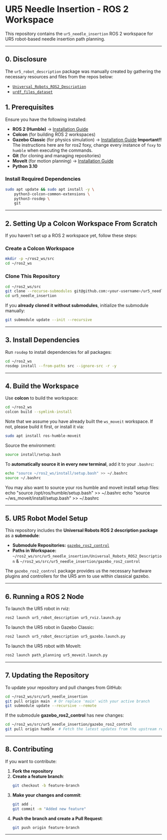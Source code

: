 # UR5 Needle Insertion - ROS 2 Workspace

This repository contains the `ur5_needle_insertion` ROS 2 workspace for UR5 robot-based needle insertion path planning. 

---
## **0. Disclosure**
The `ur5_robot_description` package was manually created by gathering the necessary resources and files from the repos below:
- [`Universal_Robots_ROS2_Description`](https://github.com/UniversalRobots/Universal_Robots_ROS2_Description)
- [`urdf_files_dataset`](https://github.com/Daniella1/urdf_files_dataset/blob/main/urdf_files/ros-industrial/xacro_generated/universal_robots/ur_description/urdf/ur5.urdf)

## **1. Prerequisites**
Ensure you have the following installed:
- **ROS 2 (Humble)** → [Installation Guide](https://docs.ros.org/en/humble/Installation.html)
- **Colcon** (for building ROS 2 workspaces)
- **Gazebo Classic** (for physics simulation) → [Installation Guide](https://classic.gazebosim.org/tutorials?tut=ros2_installing) **Important!!** The instructions here are for ros2 foxy, change every instance of `foxy` to `humble` when executing the commands. 
- **Git** (for cloning and managing repositories)
- **MoveIt** (for motion planning) → [Installation Guide](https://moveit.picknik.ai/main/doc/tutorials/getting_started/getting_started.html)
- **Python 3.10**

### **Install Required Dependencies**
```bash
sudo apt update && sudo apt install -y \
    python3-colcon-common-extensions \
    python3-rosdep \
    git
```

---

## **2. Setting Up a Colcon Workspace From Scratch**
If you haven't set up a ROS 2 workspace yet, follow these steps:

### **Create a Colcon Workspace**
```bash
mkdir -p ~/ros2_ws/src
cd ~/ros2_ws
```

### **Clone This Repository**
```bash
cd ~/ros2_ws/src
git clone --recurse-submodules git@github.com:<your-username>/ur5_needle_insertion.git
cd ur5_needle_insertion
```

If you **already cloned it without submodules**, initialize the submodule manually:
```bash
git submodule update --init --recursive
```

---

## **3. Install Dependencies**
Run `rosdep` to install dependencies for all packages:
```bash
cd ~/ros2_ws
rosdep install --from-paths src --ignore-src -r -y
```

---

## **4. Build the Workspace**
Use **colcon** to build the workspace:
```bash
cd ~/ros2_ws
colcon build --symlink-install
```

Note that we assume you have already built the `ws_moveit` workspace. If not, please build it first,
or install it via:
```bash
sudo apt install ros-humble-moveit
```

Source the environment:
```bash
source install/setup.bash
```
To **automatically source it in every new terminal**, add it to your `.bashrc`:
```bash
echo "source ~/ros2_ws/install/setup.bash" >> ~/.bashrc
source ~/.bashrc
```

You may also want to source your ros humble and moveit install setup files:
echo "source /opt/ros/humble/setup.bash" >> ~/.bashrc
echo "source ~/ws_moveit/install/setup.bash" >> ~/.bashrc

---

## **5. UR5 Robot Model Setup**
This repository includes the **Universal Robots ROS 2 description package** as a **submodule**:

- **Submodule Repositories:** [`gazebo_ros2_control`](https://github.com/ros-controls/gazebo_ros2_control/tree/humble)
- **Paths in Workspace:** `~/ros2_ws/src/ur5_needle_insertion/Universal_Robots_ROS2_Description` & `~/ros2_ws/src/ur5_needle_insertion/gazebo_ros2_control`

The `gazebo_ros2_control` package provides us the necessary hardware plugins and controllers for the UR5 arm to use within classical gazebo. 

---

## **6. Running a ROS 2 Node**

To launch the UR5 robot in rviz:
```bash
ros2 launch ur5_robot_description ur5_rviz.launch.py
```
To launch the UR5 robot in Gazebo Classic:
```bash
ros2 launch ur5_robot_description ur5_gazebo.launch.py
```

To launch the UR5 robot with MoveIt:
```bash
ros2 launch path_planning ur5_moveit.launch.py
```
---

## **7. Updating the Repository**
To update your repository and pull changes from GitHub:
```bash
cd ~/ros2_ws/src/ur5_needle_insertion
git pull origin main  # Or replace 'main' with your active branch
git submodule update --recursive --remote
```

If the submodule **gazebo_ros2_control** has new changes:
```bash
cd ~/ros2_ws/src/ur5_needle_insertion/gazebo_ros2_control
git pull origin humble  # Fetch the latest updates from the upstream repo
```

---

## **8. Contributing**
If you want to contribute:
1. **Fork the repository**
2. **Create a feature branch**:
   ```bash
   git checkout -b feature-branch
   ```
3. **Make your changes and commit**:
   ```bash
   git add .
   git commit -m "Added new feature"
   ```
4. **Push the branch and create a Pull Request**:
   ```bash
   git push origin feature-branch
   ```

---
